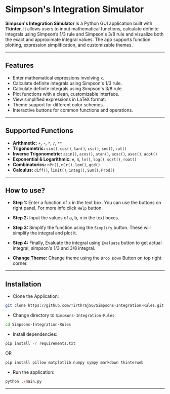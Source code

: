 # Simpson's Integration Simulator

**Simpson's Integration Simulator** is a Python GUI application built with **Tkinter**. It allows users to input mathematical functions, calculate definite integrals using Simpson’s 1/3 rule and Simpson's 3/8 rule and visualize both the exact and approximate integral values. The app supports function plotting, expression simplification, and customizable themes.

---

## Features

- Enter mathematical expressions involving `x`.
- Calculate definite integrals using Simpson's 1/3 rule.
- Calculate definite integrals using Simpson's 3/8 rule.
- Plot functions with a clean, customizable interface.
- View simplified expressions in LaTeX format.
- Theme support for different color schemes.
- Interactive buttons for common functions and operations.

---

## Supported Functions

- **Arithmetic:** `+`, `-`, `*`, `/`, `**`
- **Trigonometric:** `sin()`, `cos()`, `tan()`, `csc()`, `sec()`, `cot()`
- **Inverse Trigonometric:** `asin()`, `acos()`, `atan()`, `acsc()`, `asec()`, `acot()`
- **Exponential & Logarithmic:** `e`, `π`, `ln()`, `log()`, `sqrt()`, `root()`
- **Combinatorics:** `nPr()`, `nCr()`, `lcm()`, `gcd()`
- **Calculus:** `diff()`, `limit()`, `integ()`, `Sum()`, `Prod()`

---

## How to use?

- **Step 1:** Enter a function of x in the text box. You can use the buttons on right panel. For more info click `Help` button.

- **Step 2:** Input the values of a, b, n in the text boxes.

- **Step 3:** Simplify the function using the `Simplify` button. These will simplify the integral and plot it.

- **Step 4:** Finally, Evaluate the integral using `Evaluate` button to get actual integral, simpson's 1/3 and 3/8 integral.

- **Change Theme:** Change theme using the `Drop Down` Button on top right corner.

---

## Installation

- Clone the Application:
```bash
git clone https://github.com/TirthrajSG/Simpsons-Integration-Rules.git
```

- Change directory to `Simpsons-Integration-Rules`:
```bash
cd Simpsons-Integration-Rules
```

- Install dependencies:

```bash
pip install -r requirements.txt
```
OR
```bash
pip install pillow matplotlib numpy sympy markdown tkinterweb 
```

- Run the application:
```bash
python .\main.py
```

---